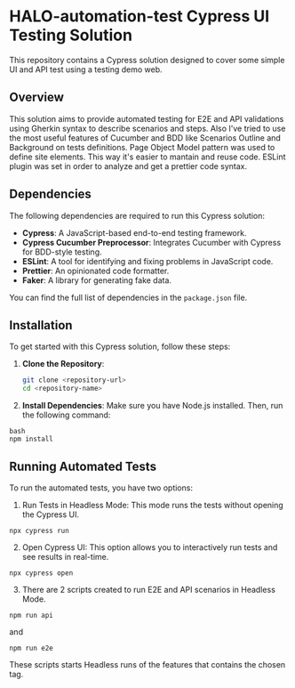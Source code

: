 # HALO-automation-test Cypress UI Testing Solution

This repository contains a Cypress solution designed to cover some simple UI and API test using a testing demo web.

## Overview

This solution aims to provide automated testing for E2E and API validations using Gherkin syntax to describe scenarios and steps.
Also I've tried to use the most useful features of Cucumber and BDD like Scenarios Outline and Background on tests definitions.
Page Object Model pattern was used to define site elements. This way it's easier to mantain and reuse code.
ESLint plugin was set in order to analyze and get a prettier code syntax.

## Dependencies

The following dependencies are required to run this Cypress solution:

- **Cypress**: A JavaScript-based end-to-end testing framework.
- **Cypress Cucumber Preprocessor**: Integrates Cucumber with Cypress for BDD-style testing.
- **ESLint**: A tool for identifying and fixing problems in JavaScript code.
- **Prettier**: An opinionated code formatter.
- **Faker**: A library for generating fake data.

You can find the full list of dependencies in the `package.json` file.

## Installation

To get started with this Cypress solution, follow these steps:

1. **Clone the Repository**:
   ```bash
   git clone <repository-url>
   cd <repository-name>
   ```
2. **Install Dependencies**: 
Make sure you have Node.js installed. Then, run the following command:
```
bash
npm install
```

## Running Automated Tests

To run the automated tests, you have two options:

1. Run Tests in Headless Mode: This mode runs the tests without opening the Cypress UI.
```
npx cypress run
```
2. Open Cypress UI: This option allows you to interactively run tests and see results in real-time.
```
npx cypress open
```
3. There are 2 scripts created to run E2E and API scenarios in Headless Mode.
```
npm run api
```
and
```
npm run e2e
```
These scripts starts Headless runs of the features that contains the chosen tag.